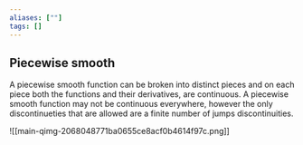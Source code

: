 ```yaml
---
aliases: [""]
tags: []
---
```


## Piecewise smooth
A piecewise smooth function can be broken into distinct pieces and on each piece both the functions and their derivatives, are continuous. A piecewise smooth function may not be continuous everywhere, however the only discontinueties that are allowed are a finite number of jumps discontinuities.

![[main-qimg-2068048771ba0655ce8acf0b4614f97c.png]]